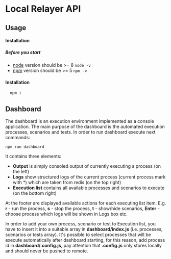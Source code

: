 # Local Relayer API

## Usage

#### Installation

##### Before you start
  + [node](https://nodejs.org/) version should be >= 8 `node -v`
  + [npm](https://www.npmjs.com/) version should be >= 5 `npm -v`

#### Installation

```js
  npm i
```

## Dashboard
The dashboard is an execution environment implemented as a console application. 
The main purpose of the dashboard is the automated execution processes, scenarios and tests.
In order to run dashboard execute next commands:
```
npm run dashboard
```
It contains three elements:
- **Output** is simply consoled output of currently executing a process (on the left)
- **Logs** show structured logs of the current process
                      (current process mark with *) which are taken from redis (on the top right)
- **Execution list** contains all available processes and scenarios 
                                          to execute (on the bottom right)

At the footer are displayed available actions for each executing list item. E.g. **r** - run the process, **s** - stop 
the process, **t** - show/hide scenarios, **Enter** - choose process which logs will be shown in Logs box etc.

In order to add your own process, scenario or test to Execution list, you have to insert it into a suitable array in
**dashboard/index.js** (i.e. processes, scenarios or tests array). It's possible to select processes that will be execute
automatically after dashboard starting, for this reason, add process id in **dashboard/.config.js**, pay attention that 
**.config.js** only stores locally and should never be pushed to remote.

